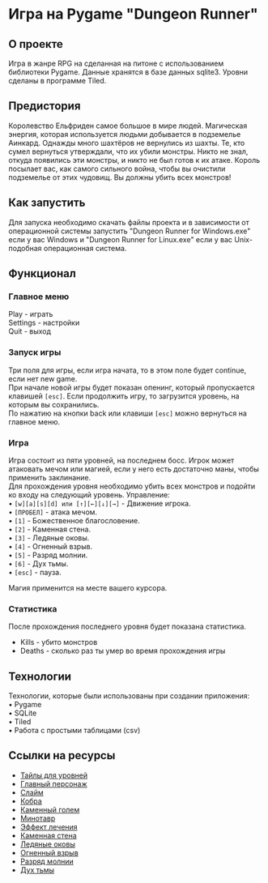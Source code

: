 #  Игра на Pygame "Dungeon Runner"  #

##  О проекте  ##
Игра в жанре RPG на сделанная на питоне с использованием библиотеки Pygame. Данные хранятся в базе данных sqlite3. Уровни сделаны в программе Tiled.

## Предистория ##
Королевство Ельфриден самое большое в мире людей.
Магическая энергия, которая используется людьми добывается в подземелье Аинкард.
Однажды много шахтёров не вернулись из шахты.
Те, кто сумел вернуться утверждали, что их убили монстры.
Никто не знал, откуда появились эти монстры, и никто не был готов к их атаке.
Король посылает вас, как самого сильного война, чтобы вы очистили подземелье от этих чудовищ.
Вы должны убить всех монстров!

##  Как запустить  ##
Для запуска необходимо скачать файлы проекта и в зависимости от операционной системы
запустить "Dungeon Runner for Windows.exe" если у вас Windows
и "Dungeon Runner for Linux.exe" если у вас Unix-подобная операционная система.

##  Функционал  ##
###  Главное меню  ###
Play - играть  
Settings - настройки  
Quit - выход

###  Запуск игры  ###
Три поля для игры, если игра начата, то в этом поле будет continue, если нет new game.  
При начале новой игры будет показан опенинг, который пропускается клавишей `[esc]`. Если продолжить игру, то загрузится уровень, на которым вы сохранились.  
По нажатию на кнопки back или клавиши `[esc]` можно вернуться на главное меню.  

###  Игра  ###
Игра состоит из пяти уровней, на последнем босс. Игрок может атаковать мечом или магией, если у него есть достаточно маны, чтобы применить заклинание.  
Для прохождения уровня необходимо убить всех монстров и подойти ко входу на следующий уровень. 
Управление:  
• `[w][a][s][d] или [↑][←][↓][→]` - Движение игрока.  
• `[ПРОБЕЛ]` - атака мечом.  
• `[1]` - Божественное благословение.  
• `[2]` - Каменная стена.  
• `[3]` - Ледяные оковы.  
• `[4]` - Огненный взрыв.  
• `[5]` - Разряд молнии.  
• `[6]` - Дух тьмы.  
• `[esc]` - пауза.

Магия применится на месте вашего курсора.

###  Статистика  ###
После прохождения последнего уровня будет показана статистика.  
* Kills - убито монстров  
* Deaths - сколько раз ты умер во время прохождения игры  

##  Технологии  ##
Технологии, которые были использованы при создании приложения:  
• Pygame  
• SQLite  
• Tiled  
• Работа с простыми таблицами (csv)


## Ссылки на ресурсы ##
* [Тайлы для уровней](https://szadiart.itch.io/rpg-worlds-ca)
* [Главный персонаж](https://merchant-shade.itch.io/16x16-puny-characters)
* [Слайм](https://elthen.itch.io/2d-pixel-art-small-slime-sprites)
* [Кобра](https://elthen.itch.io/2d-pixel-art-cobra-sprites)
* [Каменный голем](https://elthen.itch.io/2d-pixel-art-mini-golem-sprites)
* [Минотавр](https://elthen.itch.io/2d-pixel-art-minotaur-sprites)
* [Эффект лечения](https://pimen.itch.io/holy-spell-effect)
* [Каменная стена](https://pimen.itch.io/earth-spell-effect-2)
* [Ледяные оковы](https://pimen.itch.io/ice-spell-effect-01)
* [Огненный взрыв](https://pimen.itch.io/fire-spell-effect-02)
* [Разряд молнии](https://pimen.itch.io/thunder-spell-effect-02)
* [Дух тьмы](https://pimen.itch.io/dark-spell-effect)
